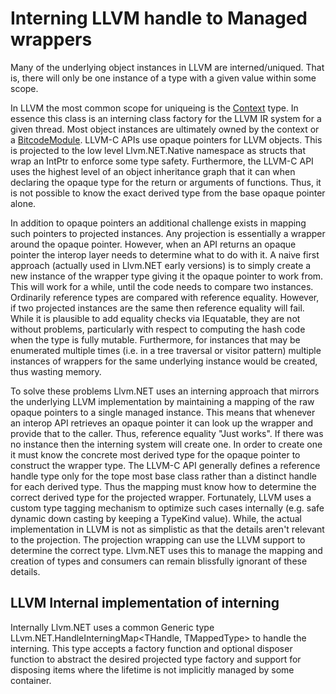 # Interning LLVM handle to Managed wrappers
Many of the underlying object instances in LLVM are interned/uniqued. That is,
there will only be one instance of a type with a given value within some scope.

In LLVM the most common scope for uniqueing is the [Context](xref:Llvm.NET.Context) type.
In essence this class is an interning class factory for the LLVM IR system for a given
thread. Most object instances are ultimately owned by the context or a 
[BitcodeModule](xref:Llvm.NET.BitcodeModule). LLVM-C APIs use opaque pointers for LLVM
objects. This is projected to the low level Llvm.NET.Native namespace as structs that wrap
an IntPtr to enforce some type safety. Furthermore, the LLVM-C API uses the highest level
of an object inheritance graph that it can when declaring the opaque type for the return
or arguments of functions. Thus, it is not possible to know the exact derived type from
the base opaque pointer alone.

In addition to opaque pointers an additional challenge exists in mapping such pointers
to projected instances. Any projection is essentially a wrapper around the opaque
pointer. However, when an API returns an opaque pointer the interop layer needs to
determine what to do with it. A naive first approach (actually used in Llvm.NET early
 versions) is to simply create a new instance of the wrapper type giving it the
opaque pointer to work from. This will work for a while, until the code needs to compare
two instances. Ordinarily reference types are compared with reference equality. However,
if two projected instances are the same then reference equality will fail. While it is
plausible to add equality checks via IEquatable, they are not without problems, particularly
with respect to computing the hash code when the type is fully mutable. Furthermore, for
instances that may be enumerated multiple times (i.e. in a tree traversal or visitor pattern)
multiple instances of wrappers for the same underlying instance would be created, thus wasting
memory.

To solve these problems Llvm.NET uses an interning approach that mirrors the underlying LLVM
implementation by maintaining a mapping of the raw opaque pointers to a single managed instance. This
means that whenever an interop API retrieves an opaque pointer it can look up the wrapper and
provide that to the caller. Thus, reference equality "Just works". If there was no instance then
the interning system will create one. In order to create one it must know the concrete most
derived type for the opaque pointer to construct the wrapper type. The LLVM-C API generally defines
a reference handle type only for the tope most base class rather than a distinct handle for each
derived type. Thus the mapping must know how to determine the correct derived type for the
projected wrapper. Fortunately, LLVM uses a custom type tagging mechanism to optimize such cases
internally (e.g. safe dynamic down casting by keeping a TypeKind value). While, the actual
implementation in LLVM is not as simplistic as that the details aren't relevant to the projection.
The projection wrapping can use the LLVM support to determine the correct type. Llvm.NET uses
this to manage the mapping and creation of types and consumers can remain blissfully ignorant
of these details.

## LLVM Internal implementation of interning
Internally Llvm.NET uses a common Generic type LLvm.NET.HandleInterningMap<THandle, TMappedType> to
handle the interning. This type accepts a factory function and optional disposer function to
abstract the desired projected type factory and support for disposing items where the lifetime
is not implicitly managed by some container. 
